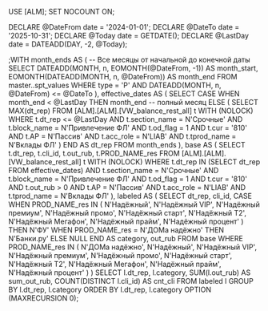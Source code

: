 USE [ALM];
SET NOCOUNT ON;

DECLARE @DateFrom date = '2024-01-01';
DECLARE @DateTo   date = '2025-10-31';
DECLARE @Today    date = GETDATE();
DECLARE @LastDay  date = DATEADD(DAY, -2, @Today);

;WITH month_ends AS (
    -- Все месяцы от начальной до конечной даты
    SELECT DATEADD(MONTH, n, EOMONTH(@DateFrom, -1)) AS month_start,
           EOMONTH(DATEADD(MONTH, n, @DateFrom))      AS month_end
    FROM master..spt_values
    WHERE type = 'P' AND DATEADD(MONTH, n, @DateFrom) <= @DateTo
),
effective_dates AS (
    SELECT
        CASE
            WHEN month_end < @LastDay THEN month_end    -- полный месяц
            ELSE (
                SELECT MAX(dt_rep)
                FROM [ALM].[ALM].[VW_balance_rest_all] t WITH (NOLOCK)
                WHERE t.dt_rep <= @LastDay
                  AND t.section_name = N'Срочные'
                  AND t.block_name   = N'Привлечение ФЛ'
                  AND t.od_flag      = 1
                  AND t.cur          = '810'
                  AND t.AP           = N'Пассив'
                  AND t.acc_role     = N'LIAB'
                  AND t.tprod_name   = N'Вклады ФЛ'
            )
        END AS dt_rep
    FROM month_ends
),
base AS (
    SELECT
        t.dt_rep,
        t.cli_id,
        t.out_rub,
        t.PROD_NAME_res
    FROM [ALM].[ALM].[VW_balance_rest_all] t WITH (NOLOCK)
    WHERE
        t.dt_rep IN (SELECT dt_rep FROM effective_dates)
        AND t.section_name = N'Срочные'
        AND t.block_name   = N'Привлечение ФЛ'
        AND t.od_flag      = 1
        AND t.cur          = '810'
        AND t.out_rub      > 0
        AND t.AP           = N'Пассив'
        AND t.acc_role     = N'LIAB'
        AND t.tprod_name   = N'Вклады ФЛ'
),
labeled AS (
    SELECT
        dt_rep,
        cli_id,
        CASE
            WHEN PROD_NAME_res IN (
                N'Надёжный', N'Надёжный VIP', N'Надёжный премиум',
                N'Надёжный промо', N'Надёжный старт',
                N'Надёжный T2', N'Надёжный Мегафон',
                N'Надёжный прайм', N'Надёжный процент'
            ) THEN N'ФУ'
            WHEN PROD_NAME_res = N'ДОМа надёжно'
                 THEN N'Банки.ру'
            ELSE NULL
        END AS category,
        out_rub
    FROM base
    WHERE PROD_NAME_res IN (
        N'ДОМа надёжно',
        N'Надёжный', N'Надёжный VIP', N'Надёжный премиум',
        N'Надёжный промо', N'Надёжный старт',
        N'Надёжный T2', N'Надёжный Мегафон',
        N'Надёжный прайм', N'Надёжный процент'
    )
)
SELECT
    l.dt_rep,
    l.category,
    SUM(l.out_rub)           AS sum_out_rub,
    COUNT(DISTINCT l.cli_id) AS cnt_cli
FROM labeled l
GROUP BY
    l.dt_rep, l.category
ORDER BY
    l.dt_rep, l.category
OPTION (MAXRECURSION 0);
